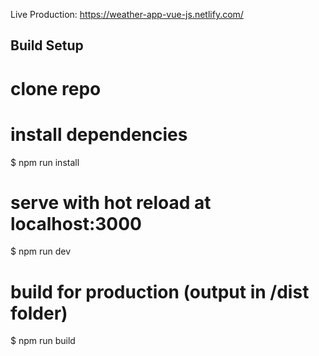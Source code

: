 Live Production: https://weather-app-vue-js.netlify.com/

## Build Setup

# clone repo

# install dependencies
$ npm run install

# serve with hot reload at localhost:3000
$ npm run dev

# build for production (output in /dist folder)
$ npm run build
